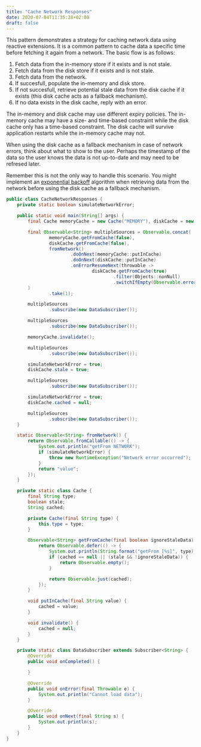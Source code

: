 ```yaml
---
title: "Cache Network Responses"
date: 2020-07-04T11:35:28+02:00
draft: false
---
```

This pattern demonstrates a strategy for caching network data using reactive extensions. It is a common pattern to cache data a specific time before fetching it again from a network. The basic flow is as follows:

1. Fetch data from the in-memory store if it exists and is not stale.
2. Fetch data from the disk store if it exists and is not stale.
3. Fetch data from the network.
4. If succesfull, populate the in-memory and disk store.
5. If not succesfull, retrieve potential stale data from the disk cache if it exists (this disk cache acts as a fallback mechanism).
6. If no data exists in the disk cache, reply with an error.

The in-memory and disk cache may use different expiry policies. The in-memory cache may have a size- and time-based constraint while the disk cache only has a time-based constraint. The disk cache will survive application restarts while the in-memory cache may not.

When using the disk cache as a fallback mechanism in case of network errors, think about what to show to the user. Perhaps the timestamp of the data so the user knows the data is not up-to-date and may need to be refresed later.

Remember this is not the only way to handle this scenario. You might implement an [exponential backoff](http://www.rxpatterns.com/#sub-par-4-2) algorithm when retrieving data from the network before using the disk cache as a fallback mechanism.   
```java
public class CacheNetworkResponses {
    private static boolean simulateNetworkError;

    public static void main(String[] args) {
        final Cache memoryCache = new Cache("MEMORY"), diskCache = new Cache("DISK");

        final Observable<String> multipleSources = Observable.concat(
                memoryCache.getFromCache(false),
                diskCache.getFromCache(false),
                fromNetwork()
                        .doOnNext(memoryCache::putInCache)
                        .doOnNext(diskCache::putInCache)
                        .onErrorResumeNext(throwable ->
                                diskCache.getFromCache(true)
                                        .filter(Objects::nonNull)
                                        .switchIfEmpty(Observable.error(throwable)))
        )
                .take(1);

        multipleSources
                .subscribe(new DataSubscriber());

        multipleSources
                .subscribe(new DataSubscriber());

        memoryCache.invalidate();

        multipleSources
                .subscribe(new DataSubscriber());

        simulateNetworkError = true;
        diskCache.stale = true;

        multipleSources
                .subscribe(new DataSubscriber());

        simulateNetworkError = true;
        diskCache.cached = null;

        multipleSources
                .subscribe(new DataSubscriber());
    }

    static Observable<String> fromNetwork() {
        return Observable.fromCallable(() -> {
            System.out.println("getFrom NETWORK");
            if (simulateNetworkError) {
                throw new RuntimeException("Network error occurred");
            }
            return "value";
        });
    }

    private static class Cache {
        final String type;
        boolean stale;
        String cached;

        private Cache(final String type) {
            this.type = type;
        }

        Observable<String> getFromCache(final boolean ignoreStaleData) {
            return Observable.defer(() -> {
                System.out.println(String.format("getFrom [%s]", type));
                if (cached == null || (stale && !ignoreStaleData)) {
                    return Observable.empty();
                }

                return Observable.just(cached);
            });
        }

        void putInCache(final String value) {
            cached = value;
        }

        void invalidate() {
            cached = null;
        }
    }

    private static class DataSubscriber extends Subscriber<String> {
        @Override
        public void onCompleted() {

        }

        @Override
        public void onError(final Throwable e) {
            System.out.println("Cannot load data");
        }

        @Override
        public void onNext(final String s) {
            System.out.println(s);
        }
    }
}
```
